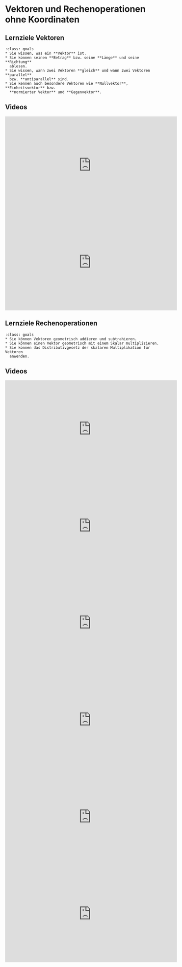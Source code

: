 # Vektoren und Rechenoperationen ohne Koordinaten


## Lernziele Vektoren

```{admonition} Lernziele 
:class: goals
* Sie wissen, was ein **Vektor** ist.
* Sie können seinen **Betrag** bzw. seine **Länge** und seine **Richtung**
  ablesen. 
* Sie wissen, wann zwei Vektoren **gleich** und wann zwei Vektoren **parallel**
  bzw. **antiparallel** sind.
* Sie kennen auch besondere Vektoren wie **Nullvektor**, **Einheitsvektor** bzw.
  **normierter Vektor** und **Gegenvektor**.
```

## Videos

<iframe width="560" height="315" src="https://www.youtube.com/embed/uh14yOb_0VY" title="YouTube video player" frameborder="0" allow="accelerometer; autoplay; clipboard-write; encrypted-media; gyroscope; picture-in-picture" allowfullscreen></iframe>

<iframe width="560" height="315" src="https://www.youtube.com/embed/R4nJTT60zU8" title="YouTube video player" frameborder="0" allow="accelerometer; autoplay; clipboard-write; encrypted-media; gyroscope; picture-in-picture" allowfullscreen></iframe>


## Lernziele Rechenoperationen

```{admonition} Lernziele 
:class: goals
* Sie können Vektoren geometrisch addieren und subtrahieren.
* Sie können einen Vektor geometrisch mit einem Skalar multiplizieren.
* Sie können das Distributivgesetz der skalaren Multiplikation für Vektoren
  anwenden.
```


## Videos

<iframe width="560" height="315" src="https://www.youtube.com/embed/IN_21Zd8tcE" title="YouTube video player" frameborder="0" allow="accelerometer; autoplay; clipboard-write; encrypted-media; gyroscope; picture-in-picture" allowfullscreen></iframe>

<iframe width="560" height="315" src="https://www.youtube.com/embed/dz3ccb5cqxQ" title="YouTube video player" frameborder="0" allow="accelerometer; autoplay; clipboard-write; encrypted-media; gyroscope; picture-in-picture" allowfullscreen></iframe>

<iframe width="560" height="315" src="https://www.youtube.com/embed/9oQzrH0x434" title="YouTube video player" frameborder="0" allow="accelerometer; autoplay; clipboard-write; encrypted-media; gyroscope; picture-in-picture" allowfullscreen></iframe>

<iframe width="560" height="315" src="https://www.youtube.com/embed/Lm5wKriDsD4" title="YouTube video player" frameborder="0" allow="accelerometer; autoplay; clipboard-write; encrypted-media; gyroscope; picture-in-picture" allowfullscreen></iframe>

<iframe width="560" height="315" src="https://www.youtube.com/embed/tKoLyc_4udk" title="YouTube video player" frameborder="0" allow="accelerometer; autoplay; clipboard-write; encrypted-media; gyroscope; picture-in-picture" allowfullscreen></iframe>

<iframe width="560" height="315" src="https://www.youtube.com/embed/kBZX5gWbcNQ" title="YouTube video player" frameborder="0" allow="accelerometer; autoplay; clipboard-write; encrypted-media; gyroscope; picture-in-picture" allowfullscreen></iframe>
